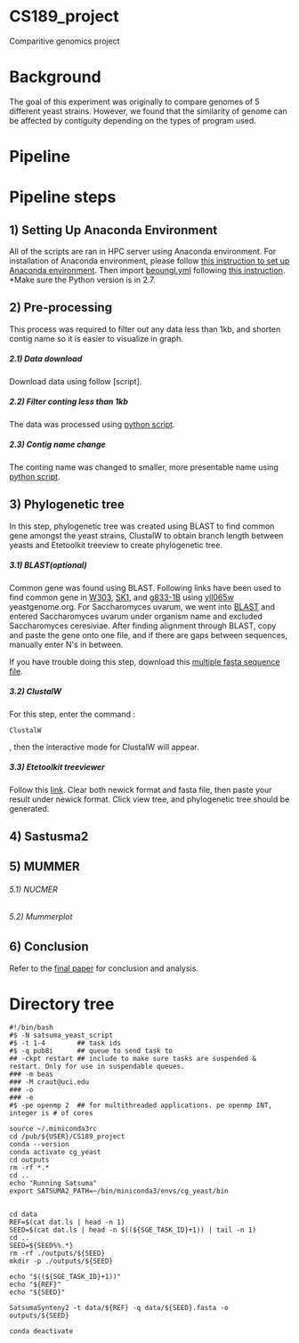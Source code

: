 # CS189_project

Comparitive genomics project

# Background

The goal of this experiment was originally to compare genomes of 5 different yeast strains. However, we found that the similarity of genome can be affected by contiguity depending on the types of program used.

# Pipeline

# Pipeline steps

## 1) Setting Up Anaconda Environment
All of the scripts are ran in HPC server using Anaconda environment. For installation of Anaconda environment, please follow [this instruction to set up Anaconda environment](https://docs.conda.io/projects/conda/en/latest/user-guide/install/linux.html). Then import [beoungl.yml](https://github.com/cvraut/CS189_project/blob/master/beoungl.yml) following [this instruction](https://docs.conda.io/projects/conda/en/latest/user-guide/tasks/manage-environments.html). 
*Make sure the Python version is in 2.7.

## 2) Pre-processing
This process was required to filter out any data less than 1kb, and shorten contig name so it is easier to visualize in graph.

##### 2.1) Data download
Download data using follow [script].

##### 2.2) Filter conting less than 1kb
The data was processed using [python script](https://github.com/cvraut/CS189_project/blob/master/scripts/ren_condensed.py). 

##### 2.3) Contig name change
The conting name was changed to smaller, more presentable name using [python script](https://github.com/cvraut/CS189_project/blob/master/scripts/ren_contigs.py).

## 3) Phylogenetic tree
In this step, phylogenetic tree was created using BLAST to find common gene amongst the yeast strains, ClustalW to obtain branch length between yeasts and Etetoolkit treeview to create phylogenetic tree.

##### 3.1) BLAST(optional)
Common gene was found using BLAST. Following links have been used to find common gene in [W303](https://blast.ncbi.nlm.nih.gov/Blast.cgi?PAGE_TYPE=BlastSearch&PROG_DEF=blastn&BLAST_SPEC=Assembly&ASSEMBLY_NAME=GCA_000766265.2), [SK1](https://blast.ncbi.nlm.nih.gov/Blast.cgi?PAGE_TYPE=BlastSearch&PROG_DEF=blastn&BLAST_SPEC=Assembly&ASSEMBLY_NAME=GCA_002250225.1), and [g833-1B](https://blast.ncbi.nlm.nih.gov/Blast.cgi?PAGE_TYPE=BlastSearch&PROG_DEF=blastn&BLAST_SPEC=Assembly&ASSEMBLY_NAME=GCA_000766265.2) using [yll065w](https://www.yeastgenome.org/locus/S000003988) yeastgenome.org. For Saccharomyces uvarum, we went into [BLAST](https://blast.ncbi.nlm.nih.gov/Blast.cgi?PROGRAM=blastn&PAGE_TYPE=BlastSearch&LINK_LOC=blasthome) and entered Saccharomyces uvarum under organism name and excluded Saccharomyces ceresiviae. After finding alignment through BLAST, copy and paste the gene onto one file, and if there are gaps between sequences, manually enter N's in between. 

If you have trouble doing this step, download this [multiple fasta sequence file](https://github.com/cvraut/CS189_project/blob/master/yll065w.fasta).

##### 3.2) ClustalW

For this step, enter the command :

```
ClustalW
```
, then the interactive mode for ClustalW will appear. 

##### 3.3) Etetoolkit treeviewer

Follow this [link](http://etetoolkit.org/treeview/). Clear both newick format and fasta file, then paste your result under newick format. Click view tree, and phylogenetic tree should be generated.

## 4) Sastusma2

## 5) MUMMER

###### 5.1) NUCMER

###### 5.2) Mummerplot

## 6) Conclusion
Refer to the [final paper](https://docs.google.com/document/d/1KNQ6TGLGn5cANC1CSuzZIuPjTDEG9VN8L9dKRxzwwns/edit) for conclusion and analysis.

# Directory tree

```
#!/bin/bash
#$ -N satsuma_yeast_script
#$ -t 1-4        ## task ids
#$ -q pub8i      ## queue to send task to
## -ckpt restart ## include to make sure tasks are suspended & restart. Only for use in suspendable queues.
### -m beas
### -M craut@uci.edu
### -o
### -e
#$ -pe openmp 2  ## for multithreaded applications. pe openmp INT, integer is # of cores

source ~/.miniconda3rc
cd /pub/${USER}/CS189_project
conda --version
conda activate cg_yeast
cd outputs
rm -rf *.*
cd ..
echo "Running Satsuma"
export SATSUMA2_PATH=~/bin/miniconda3/envs/cg_yeast/bin


cd data
REF=$(cat dat.ls | head -n 1)
SEED=$(cat dat.ls | head -n $((${SGE_TASK_ID}+1)) | tail -n 1)
cd ..
SEED=${SEED%%.*}
rm -rf ./outputs/${SEED}
mkdir -p ./outputs/${SEED}

echo "$((${SGE_TASK_ID}+1))"
echo "${REF}"
echo "${SEED}"

SatsumaSynteny2 -t data/${REF} -q data/${SEED}.fasta -o outputs/${SEED}

conda deactivate
```
